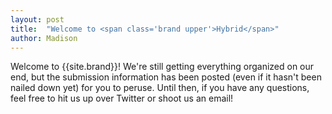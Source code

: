 ```yaml
---
layout: post
title:  "Welcome to <span class='brand upper'>Hybrid</span>"
author: Madison
---
```


Welcome to {{site.brand}}! We're still getting everything organized on our end, but the submission information has been posted (even if it hasn't been nailed down yet) for you to peruse. Until then, if you have any questions, feel free to hit us up over Twitter or shoot us an email!
